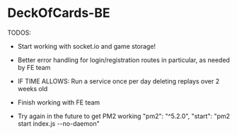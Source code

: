 # DeckOfCards-BE

TODOS:

-   Start working with socket.io and game storage!
-   Better error handling for login/registration routes in particular, as needed by FE team
-   IF TIME ALLOWS: Run a service once per day deleting replays over 2 weeks old
-   Finish working with FE team

-   Try again in the future to get PM2 working
    "pm2": "^5.2.0",
    "start": "pm2 start index.js --no-daemon"
